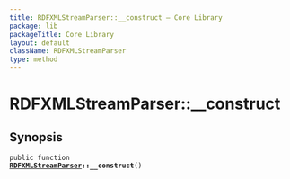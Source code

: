```yaml
---
title: RDFXMLStreamParser::__construct — Core Library
package: lib
packageTitle: Core Library
layout: default
className: RDFXMLStreamParser
type: method
---
```


# RDFXMLStreamParser::__construct

## Synopsis

<code>public function <b><a href="RDFXMLStreamParser">RDFXMLStreamParser</a>::__construct</b>()</code>


